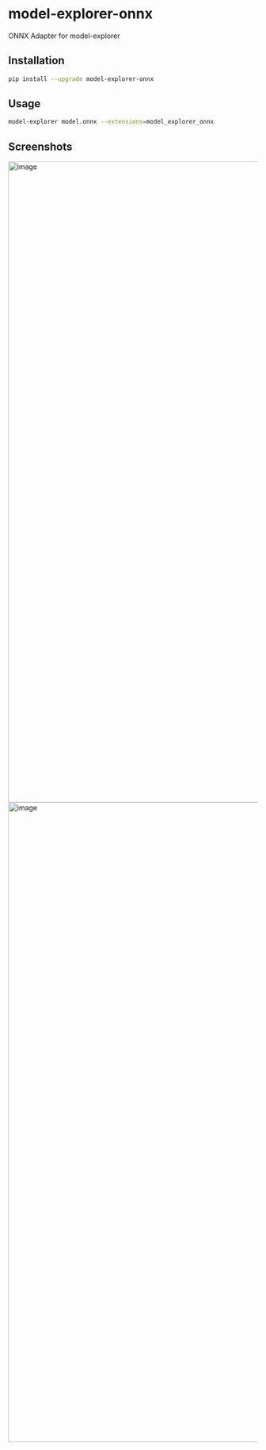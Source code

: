 # model-explorer-onnx
ONNX Adapter for model-explorer

## Installation

```bash
pip install --upgrade model-explorer-onnx
```

## Usage

```bash
model-explorer model.onnx --extensions=model_explorer_onnx
```

## Screenshots

<img width="1294" alt="image" src="https://github.com/justinchuby/model-explorer-onnx/assets/11205048/ed7e1eee-a693-48bd-811d-b384f784ef9b">

<img width="1291" alt="image" src="https://github.com/justinchuby/model-explorer-onnx/assets/11205048/b266d8e9-9760-4860-a0a7-eda1de31e1a1">
